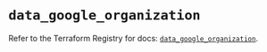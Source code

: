 # `data_google_organization`

Refer to the Terraform Registry for docs: [`data_google_organization`](https://registry.terraform.io/providers/hashicorp/google/5.17.0/docs/data-sources/organization).
